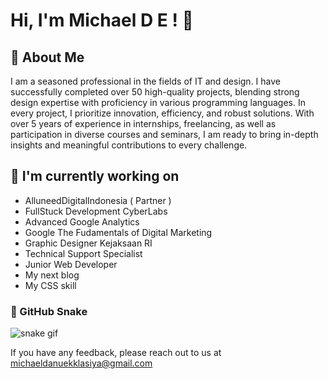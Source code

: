 # Hi, I'm Michael D E ! 👋


## 🚀 About Me
I am a seasoned professional in the fields of IT and design. I have successfully completed over 50 high-quality projects, blending strong design expertise with proficiency in various programming languages. In every project, I prioritize innovation, efficiency, and robust solutions. With over 5 years of experience in internships, freelancing, as well as participation in diverse courses and seminars, I am ready to bring in-depth insights and meaningful contributions to every challenge. 

## 🔭 I'm currently working on

- AlluneedDigitalIndonesia ( Partner )
- FullStuck Development CyberLabs 
- Advanced Google Analytics
- Google The Fudamentals of Digital Marketing
- Graphic Designer Kejaksaan RI
- Technical Support Specialist
- Junior Web Developer
- My next blog
- My CSS skill

### 🐍 GitHub Snake

![snake gif](https://raw.githubusercontent.com/michaeldanuekkklasiya/snk/output/github-contribution-grid-snake.svg)



If you have any feedback, please reach out to us at michaeldanuekklasiya@gmail.com
